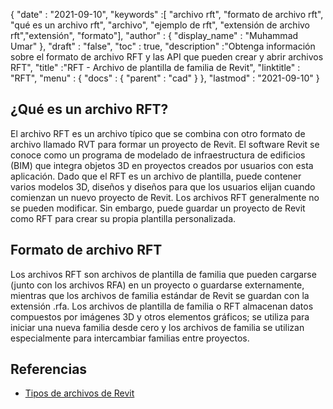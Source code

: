 {
  "date" : "2021-09-10",
  "keywords" :[ "archivo rft", "formato de archivo rft", "qué es un archivo rft", "archivo", "ejemplo de rft", "extensión de archivo rft","extensión", "formato"],
  "author" : {
    "display_name" : "Muhammad Umar"
},
  "draft" : "false",
  "toc" : true,
  "description" :"Obtenga información sobre el formato de archivo RFT y las API que pueden crear y abrir archivos RFT",
  "title" :"RFT - Archivo de plantilla de familia de Revit",
  "linktitle" : "RFT",
  "menu" : {
    "docs" : {
      "parent" : "cad"
}
},
  "lastmod" : "2021-09-10"
}

## ¿Qué es un archivo RFT?
El archivo RFT es un archivo típico que se combina con otro formato de archivo llamado RVT para formar un proyecto de Revit. El software Revit se conoce como un programa de modelado de infraestructura de edificios (BIM) que integra objetos 3D en proyectos creados por usuarios con esta aplicación. Dado que el RFT es un archivo de plantilla, puede contener varios modelos 3D, diseños y diseños para que los usuarios elijan cuando comienzan un nuevo proyecto de Revit. Los archivos RFT generalmente no se pueden modificar. Sin embargo, puede guardar un proyecto de Revit como RFT para crear su propia plantilla personalizada.


## Formato de archivo RFT
Los archivos RFT son archivos de plantilla de familia que pueden cargarse (junto con los archivos RFA) en un proyecto o guardarse externamente, mientras que los archivos de familia estándar de Revit se guardan con la extensión .rfa. Los archivos de plantilla de familia o RFT almacenan datos compuestos por imágenes 3D y otros elementos gráficos; se utiliza para iniciar una nueva familia desde cero y los archivos de familia se utilizan especialmente para intercambiar familias entre proyectos.


## Referencias

* [Tipos de archivos de Revit](https://www.autodesk.com/support/technical/article/caas/sfdcarticles/sfdcarticles/Revit-file-types.html)

